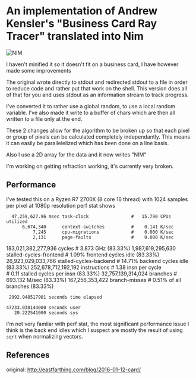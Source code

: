 # An implementation of Andrew Kensler's "Business Card Ray Tracer" translated into Nim

![NIM](https://user-images.githubusercontent.com/1669043/91635008-65c11c00-ea27-11ea-9816-76772590a5a4.png)

I haven't minified it so it doesn't fit on a business card, I have however made some improvements

The original wrote directly to stdout and redirected stdout to a file in order to reduce code
and rather put that work on the shell. This version does all of that for you and uses stdout
as an information stream to track progress.

I've converted it to rather use a global random, to use a local random variable. I've also
made it write to a buffer of chars which are then all written to a file only at the end.

These 2 changes allow for the algorithm to be broken up so that each pixel or group of pixels
can be calculated completely independantly. This means it can easily be parallelelized which
has been done on a line basis.

Also I use a 2D array for the data and it now writes "NIM"

I'm working on getting refraction working, it's currently very broken.

## Performance

I've tested this on a Ryzen R7 2700X (8 core 16 thread) with 1024 samples per pixel at 1080p resolution
perf stat shows

      47,259,627.96 msec task-clock                #   15.790 CPUs utilized          
          6,674,340      context-switches          #    0.141 K/sec                  
              7,245      cpu-migrations            #    0.000 K/sec                  
              2,131      page-faults               #    0.000 K/sec                  
183,021,382,277,936      cycles                    #    3.873 GHz                      (83.33%)
  1,987,619,295,630      stalled-cycles-frontend   #    1.09% frontend cycles idle     (83.33%)
 26,923,029,033,766      stalled-cycles-backend    #   14.71% backend cycles idle      (83.33%)
252,678,712,192,192      instructions              #    1.38  insn per cycle         
                                                   #    0.11  stalled cycles per insn  (83.33%)
 32,757,139,314,024      branches                  #  693.132 M/sec                    (83.33%)
    167,256,353,422      branch-misses             #    0.51% of all branches          (83.33%)

     2992.948517901 seconds time elapsed

    47233.038144000 seconds user
       20.222541000 seconds sys

I'm not very familar with perf stat, the most significant performance issue I think is the
back end idles which I suspect are mostly the result of using `sqrt` when normalizing vectors.

## References
original: <http://eastfarthing.com/blog/2016-01-12-card/>
